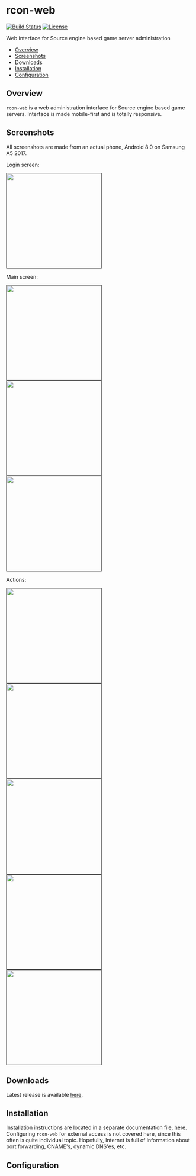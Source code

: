 # rcon-web

[![Build Status](https://travis-ci.org/dieselburner/rcon-web.svg)](https://travis-ci.org/dieselburner/rcon-web)
[![License](https://img.shields.io/github/license/dieselburner/rcon-web.svg)](https://github.com/dieselburner/rcon-web/blob/master/LICENSE.md)

Web interface for Source engine based game server administration

<!-- TOC -->
- [Overview](#overview)
- [Screenshots](#screenshots)
- [Downloads](#downloads)
- [Installation](#installation)
- [Configuration](#configuration)

## Overview

`rcon-web` is a web administration interface for Source engine based game servers. Interface is made mobile-first and is totally responsive.

## Screenshots

All screenshots are made from an actual phone, Android 8.0 on Samsung A5 2017.

Login screen:

<img style="border:1px solid #404040" src="https://raw.githubusercontent.com/dieselburner/rcon-web/master/documentation/images/login.png" width="256">

Main screen:

<img style="border:1px solid #404040" src="https://raw.githubusercontent.com/dieselburner/rcon-web/master/documentation/images/main-players.png" width="256">
<img style="border:1px solid #404040" src="https://raw.githubusercontent.com/dieselburner/rcon-web/master/documentation/images/main-maps.png" width="256">
<img style="border:1px solid #404040" src="https://raw.githubusercontent.com/dieselburner/rcon-web/master/documentation/images/main-config.png" width="256">

Actions:

<img style="border:1px solid #404040" src="https://raw.githubusercontent.com/dieselburner/rcon-web/master/documentation/images/click-user.png" width="256">
<img style="border:1px solid #404040" src="https://raw.githubusercontent.com/dieselburner/rcon-web/master/documentation/images/click-map.png" width="256">
<img style="border:1px solid #404040" src="https://raw.githubusercontent.com/dieselburner/rcon-web/master/documentation/images/click-bot-count.png" width="256">
<img style="border:1px solid #404040" src="https://raw.githubusercontent.com/dieselburner/rcon-web/master/documentation/images/click-bot-damage.png" width="256">
<img style="border:1px solid #404040" src="https://raw.githubusercontent.com/dieselburner/rcon-web/master/documentation/images/click-bot-difficulty.png" width="256">

## Downloads

Latest release is available [here](https://github.com/dieselburner/rcon-web/releases/latest).

## Installation

Installation instructions are located in a separate documentation file, [here](https://github.com/dieselburner/rcon-web/blob/master/INSTALL.md). Configuring `rcon-web` for external access is not covered here, since this often is quite individual topic. Hopefully, Internet is full of information about port forwarding, CNAME's, dynamic DNS'es, etc.

## Configuration
